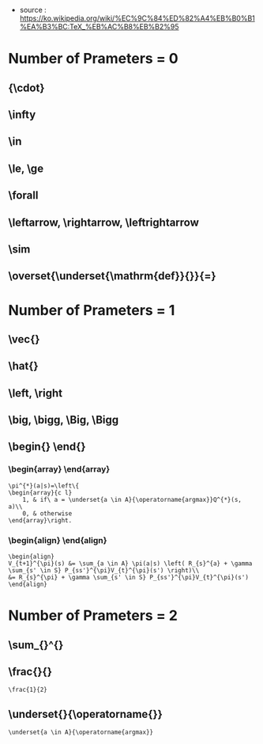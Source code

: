 - source : https://ko.wikipedia.org/wiki/%EC%9C%84%ED%82%A4%EB%B0%B1%EA%B3%BC:TeX_%EB%AC%B8%EB%B2%95

# Number of Prameters = 0
## {\cdot}
## \infty
## \in
## \le, \ge
## \forall
## \leftarrow, \rightarrow, \leftrightarrow
## \sim
## \overset{\underset{\mathrm{def}}{}}{=}



# Number of Prameters = 1
## \vec{}
## \hat{}
## \left, \right
## \big, \bigg, \Big, \Bigg
## \begin{} \end{}
### \begin{array} \end{array}
```
\pi^{*}(a|s)=\left\{
\begin{array}{c l}	
    1, & if\ a = \underset{a \in A}{\operatorname{argmax}}Q^{*}(s, a)\\
    0, & otherwise
\end{array}\right.
```
### \begin{align} \end{align}
```
\begin{align}
V_{t+1}^{\pi}(s) &= \sum_{a \in A} \pi(a|s) \left( R_{s}^{a} + \gamma \sum_{s' \in S} P_{ss'}^{\pi}V_{t}^{\pi}(s') \right)\\
&= R_{s}^{\pi} + \gamma \sum_{s' \in S} P_{ss'}^{\pi}V_{t}^{\pi}(s')
\end{align}
```



# Number of Prameters = 2
## \sum_{}^{}
## \frac{}{}
```
\frac{1}{2}
```
## \underset{}{\operatorname{}}
```
\underset{a \in A}{\operatorname{argmax}}
```
